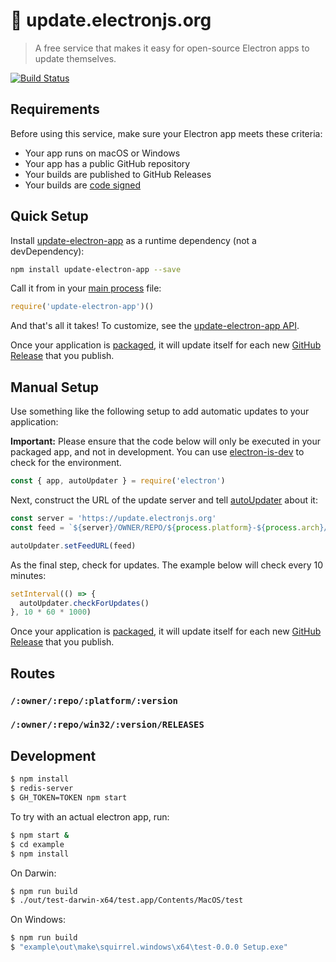 # 📡 update.electronjs.org

> A free service that makes it easy for open-source Electron apps to update themselves.

[![Build Status](https://travis-ci.org/electron/update.electronjs.org.svg?branch=master)](https://travis-ci.org/electron/update.electronjs.org)

## Requirements

Before using this service, make sure your Electron app meets these criteria:

- Your app runs on macOS or Windows
- Your app has a public GitHub repository
- Your builds are published to GitHub Releases
- Your builds are [code signed]

## Quick Setup

Install [update-electron-app] as a runtime dependency (not a devDependency):

```sh
npm install update-electron-app --save
```

Call it from in your [main process] file:

```js
require('update-electron-app')()
```

And that's all it takes! To customize, see the [update-electron-app API].

Once your application is [packaged](https://electronjs.org/docs/tutorial/application-distribution),
it will update itself for each new
[GitHub Release](https://help.github.com/articles/creating-releases/) that you
publish.

## Manual Setup

Use something like the following setup to add automatic updates to your application:

**Important:** Please ensure that the code below will only be executed in
your packaged app, and not in development. You can use
[electron-is-dev](https://github.com/sindresorhus/electron-is-dev) to check for
the environment.

```javascript
const { app, autoUpdater } = require('electron')
```

Next, construct the URL of the update server and tell
[autoUpdater](https://electronjs.org/docs/api/auto-updater) about it:

```javascript
const server = 'https://update.electronjs.org'
const feed = `${server}/OWNER/REPO/${process.platform}-${process.arch}/${app.getVersion()}`

autoUpdater.setFeedURL(feed)
```

As the final step, check for updates. The example below will check every 10
minutes:

```javascript
setInterval(() => {
  autoUpdater.checkForUpdates()
}, 10 * 60 * 1000)
```

Once your application is [packaged](https://electronjs.org/docs/tutorial/application-distribution),
it will update itself for each new
[GitHub Release](https://help.github.com/articles/creating-releases/) that you
publish.

## Routes

### `/:owner/:repo/:platform/:version`
### `/:owner/:repo/win32/:version/RELEASES`

## Development

```bash
$ npm install
$ redis-server
$ GH_TOKEN=TOKEN npm start
```

To try with an actual electron app, run:

```bash
$ npm start &
$ cd example
$ npm install
```

On Darwin:

```bash
$ npm run build
$ ./out/test-darwin-x64/test.app/Contents/MacOS/test
```

On Windows:

```bash
$ npm run build
$ "example\out\make\squirrel.windows\x64\test-0.0.0 Setup.exe"
```

[update-electron-app API]: https://github.com/electron/update-electron-app#api
[update-electron-app]: https://github.com/electron/update-electron-app
[main process]: https://electronjs.org/docs/glossary#main-process
[code signed]: https://github.com/electron/electron/blob/master/docs/tutorial/code-signing.md
